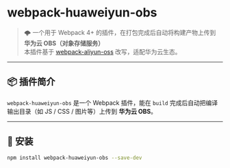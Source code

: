 # webpack-huaweiyun-obs

> 🌩 一个用于 Webpack 4+ 的插件，在打包完成后自动将构建产物上传到 **华为云 OBS（对象存储服务）**  
> 本插件基于 [webpack-aliyun-oss](https://www.npmjs.com/package/webpack-aliyun-oss) 改写，适配华为云生态。

---

## 📦 插件简介

`webpack-huaweiyun-obs` 是一个 Webpack 插件，能在 `build` 完成后自动把编译输出目录（如 JS / CSS / 图片等）上传到 **华为云 OBS**。

---

## 🚀 安装

```bash
npm install webpack-huaweiyun-obs --save-dev
